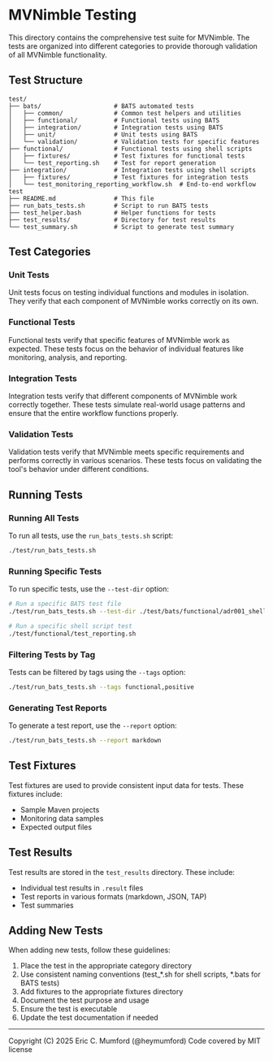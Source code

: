 # MVNimble Testing

This directory contains the comprehensive test suite for MVNimble. The tests are organized into different categories to provide thorough validation of all MVNimble functionality.

## Test Structure

```
test/
├── bats/                    # BATS automated tests
│   ├── common/              # Common test helpers and utilities
│   ├── functional/          # Functional tests using BATS
│   ├── integration/         # Integration tests using BATS  
│   ├── unit/                # Unit tests using BATS
│   └── validation/          # Validation tests for specific features
├── functional/              # Functional tests using shell scripts
│   ├── fixtures/            # Test fixtures for functional tests
│   └── test_reporting.sh    # Test for report generation
├── integration/             # Integration tests using shell scripts
│   ├── fixtures/            # Test fixtures for integration tests
│   └── test_monitoring_reporting_workflow.sh  # End-to-end workflow test
├── README.md                # This file
├── run_bats_tests.sh        # Script to run BATS tests
├── test_helper.bash         # Helper functions for tests
├── test_results/            # Directory for test results
└── test_summary.sh          # Script to generate test summary
```

## Test Categories

### Unit Tests

Unit tests focus on testing individual functions and modules in isolation. They verify that each component of MVNimble works correctly on its own.

### Functional Tests

Functional tests verify that specific features of MVNimble work as expected. These tests focus on the behavior of individual features like monitoring, analysis, and reporting.

### Integration Tests

Integration tests verify that different components of MVNimble work correctly together. These tests simulate real-world usage patterns and ensure that the entire workflow functions properly.

### Validation Tests

Validation tests verify that MVNimble meets specific requirements and performs correctly in various scenarios. These tests focus on validating the tool's behavior under different conditions.

## Running Tests

### Running All Tests

To run all tests, use the `run_bats_tests.sh` script:

```bash
./test/run_bats_tests.sh
```

### Running Specific Tests

To run specific tests, use the `--test-dir` option:

```bash
# Run a specific BATS test file
./test/run_bats_tests.sh --test-dir ./test/bats/functional/adr001_shell_architecture.bats

# Run a specific shell script test
./test/functional/test_reporting.sh
```

### Filtering Tests by Tag

Tests can be filtered by tags using the `--tags` option:

```bash
./test/run_bats_tests.sh --tags functional,positive
```

### Generating Test Reports

To generate a test report, use the `--report` option:

```bash
./test/run_bats_tests.sh --report markdown
```

## Test Fixtures

Test fixtures are used to provide consistent input data for tests. These fixtures include:

- Sample Maven projects
- Monitoring data samples
- Expected output files

## Test Results

Test results are stored in the `test_results` directory. These include:

- Individual test results in `.result` files
- Test reports in various formats (markdown, JSON, TAP)
- Test summaries

## Adding New Tests

When adding new tests, follow these guidelines:

1. Place the test in the appropriate category directory
2. Use consistent naming conventions (test_*.sh for shell scripts, *.bats for BATS tests)
3. Add fixtures to the appropriate fixtures directory
4. Document the test purpose and usage
5. Ensure the test is executable
6. Update the test documentation if needed

---

Copyright (C) 2025 Eric C. Mumford (@heymumford) Code covered by MIT license